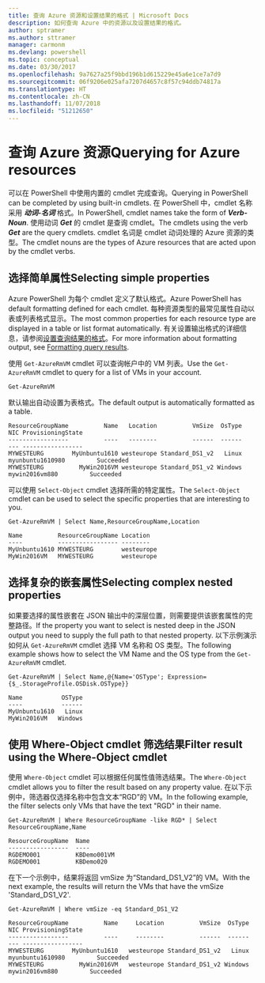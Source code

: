 ```yaml
---
title: 查询 Azure 资源和设置结果的格式 | Microsoft Docs
description: 如何查询 Azure 中的资源以及设置结果的格式。
author: sptramer
ms.author: sttramer
manager: carmonm
ms.devlang: powershell
ms.topic: conceptual
ms.date: 03/30/2017
ms.openlocfilehash: 9a7627a25f9bbd196b1d615229e45a6e1ce7a7d9
ms.sourcegitcommit: 06f9206e025afa7207d4657c8f57c94ddb74817a
ms.translationtype: HT
ms.contentlocale: zh-CN
ms.lasthandoff: 11/07/2018
ms.locfileid: "51212650"
---
```

# <a name="querying-for-azure-resources"></a><span data-ttu-id="9b072-103">查询 Azure 资源</span><span class="sxs-lookup"><span data-stu-id="9b072-103">Querying for Azure resources</span></span>

<span data-ttu-id="9b072-104">可以在 PowerShell 中使用内置的 cmdlet 完成查询。</span><span class="sxs-lookup"><span data-stu-id="9b072-104">Querying in PowerShell can be completed by using built-in cmdlets.</span></span> <span data-ttu-id="9b072-105">在 PowerShell 中，cmdlet 名称采用 **_动词-名词_** 格式。</span><span class="sxs-lookup"><span data-stu-id="9b072-105">In PowerShell, cmdlet names take the form of **_Verb-Noun_**.</span></span> <span data-ttu-id="9b072-106">使用动词 **_Get_** 的 cmdlet 是查询 cmdlet。</span><span class="sxs-lookup"><span data-stu-id="9b072-106">The cmdlets using the verb **_Get_** are the query cmdlets.</span></span> <span data-ttu-id="9b072-107">cmdlet 名词是 cmdlet 动词处理的 Azure 资源的类型。</span><span class="sxs-lookup"><span data-stu-id="9b072-107">The cmdlet nouns are the types of Azure resources that are acted upon by the cmdlet verbs.</span></span>

## <a name="selecting-simple-properties"></a><span data-ttu-id="9b072-108">选择简单属性</span><span class="sxs-lookup"><span data-stu-id="9b072-108">Selecting simple properties</span></span>

<span data-ttu-id="9b072-109">Azure PowerShell 为每个 cmdlet 定义了默认格式。</span><span class="sxs-lookup"><span data-stu-id="9b072-109">Azure PowerShell has default formatting defined for each cmdlet.</span></span> <span data-ttu-id="9b072-110">每种资源类型的最常见属性自动以表或列表格式显示。</span><span class="sxs-lookup"><span data-stu-id="9b072-110">The most common properties for each resource type are displayed in a table or list format automatically.</span></span> <span data-ttu-id="9b072-111">有关设置输出格式的详细信息，请参阅[设置查询结果的格式](formatting-output.md)。</span><span class="sxs-lookup"><span data-stu-id="9b072-111">For more information about formatting output, see [Formatting query results](formatting-output.md).</span></span>

<span data-ttu-id="9b072-112">使用 `Get-AzureRmVM` cmdlet 可以查询帐户中的 VM 列表。</span><span class="sxs-lookup"><span data-stu-id="9b072-112">Use the `Get-AzureRmVM` cmdlet to query for a list of VMs in your account.</span></span>

```powershell-interactive
Get-AzureRmVM
```

<span data-ttu-id="9b072-113">默认输出自动设置为表格式。</span><span class="sxs-lookup"><span data-stu-id="9b072-113">The default output is automatically formatted as a table.</span></span>

```output
ResourceGroupName          Name   Location          VmSize  OsType              NIC ProvisioningState
-----------------          ----   --------          ------  ------              --- -----------------
MYWESTEURG        MyUnbuntu1610 westeurope Standard_DS1_v2   Linux myunbuntu1610980         Succeeded
MYWESTEURG          MyWin2016VM westeurope Standard_DS1_v2 Windows   mywin2016vm880         Succeeded
```

<span data-ttu-id="9b072-114">可以使用 `Select-Object` cmdlet 选择所需的特定属性。</span><span class="sxs-lookup"><span data-stu-id="9b072-114">The `Select-Object` cmdlet can be used to select the specific properties that are interesting to you.</span></span>

```powershell-interactive
Get-AzureRmVM | Select Name,ResourceGroupName,Location
```

```output
Name          ResourceGroupName Location
----          ----------------- --------
MyUnbuntu1610 MYWESTEURG        westeurope
MyWin2016VM   MYWESTEURG        westeurope
```

## <a name="selecting-complex-nested-properties"></a><span data-ttu-id="9b072-115">选择复杂的嵌套属性</span><span class="sxs-lookup"><span data-stu-id="9b072-115">Selecting complex nested properties</span></span>

<span data-ttu-id="9b072-116">如果要选择的属性嵌套在 JSON 输出中的深层位置，则需要提供该嵌套属性的完整路径。</span><span class="sxs-lookup"><span data-stu-id="9b072-116">If the property you want to select is nested deep in the JSON output you need to supply the full path to that nested property.</span></span> <span data-ttu-id="9b072-117">以下示例演示如何从 `Get-AzureRmVM` cmdlet 选择 VM 名称和 OS 类型。</span><span class="sxs-lookup"><span data-stu-id="9b072-117">The following example shows how to select the VM Name and the OS type from the `Get-AzureRmVM` cmdlet.</span></span>

```powershell-interactive
Get-AzureRmVM | Select Name,@{Name='OSType'; Expression={$_.StorageProfile.OSDisk.OSType}}
```

```output
Name           OSType
----           ------
MyUnbuntu1610   Linux
MyWin2016VM   Windows
```

## <a name="filter-result-using-the-where-object-cmdlet"></a><span data-ttu-id="9b072-118">使用 Where-Object cmdlet 筛选结果</span><span class="sxs-lookup"><span data-stu-id="9b072-118">Filter result using the Where-Object cmdlet</span></span>

<span data-ttu-id="9b072-119">使用 `Where-Object` cmdlet 可以根据任何属性值筛选结果。</span><span class="sxs-lookup"><span data-stu-id="9b072-119">The `Where-Object` cmdlet allows you to filter the result based on any property value.</span></span> <span data-ttu-id="9b072-120">在以下示例中，筛选器仅选择名称中包含文本“RGD”的 VM。</span><span class="sxs-lookup"><span data-stu-id="9b072-120">In the following example, the filter selects only VMs that have the text "RGD" in their name.</span></span>

```powershell-interactive
Get-AzureRmVM | Where ResourceGroupName -like RGD* | Select ResourceGroupName,Name
```

```output
ResourceGroupName  Name
-----------------  ----
RGDEMO001          KBDemo001VM
RGDEMO001          KBDemo020
```

<span data-ttu-id="9b072-121">在下一个示例中，结果将返回 vmSize 为“Standard_DS1_V2”的 VM。</span><span class="sxs-lookup"><span data-stu-id="9b072-121">With the next example, the results will return the VMs that have the vmSize 'Standard_DS1_V2'.</span></span>

```powershell-interactive
Get-AzureRmVM | Where vmSize -eq Standard_DS1_V2
```

```output
ResourceGroupName          Name     Location          VmSize  OsType              NIC ProvisioningState
-----------------          ----     --------          ------  ------              --- -----------------
MYWESTEURG        MyUnbuntu1610   westeurope Standard_DS1_v2   Linux myunbuntu1610980         Succeeded
MYWESTEURG          MyWin2016VM   westeurope Standard_DS1_v2 Windows   mywin2016vm880         Succeeded
```
